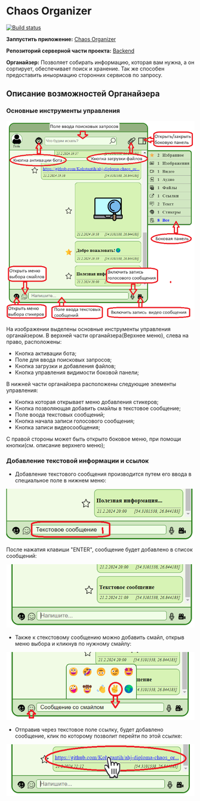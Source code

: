 # Chaos Organizer

[![Build status](https://ci.appveyor.com/api/projects/status/fd0hhyknw65ixauu?svg=true)](https://ci.appveyor.com/project/Kohstantih/ahj-diploma-chaos-organizer)

__Заппустить приложение:__   [Chaos Organizer](https://kohstantih.github.io/ahj-diploma-chaos_organizer/)

__Репозиторий серверной части проекта:__   [Backend](https://github.com/Kohstantih/ahj-diploma-chaos_organizer-backend.git)

__Органайзер:__ Позволяет собирать информацию, которая вам нужна, а он сортирует, обеспечивает поиск и хранение. Так же способен предоставить 
иныормацию сторонних сервисов по запросу.



## Описание возможностей Органайзера

### Основные инструменты управления

![Главное меню](./pic/1.Main_menu.png)

На изображении выделены основные инструменты управления органайзером.
В верхней части органайзера(Верхнее меню), cлева на право, расположены:
- Кнопка активации бота;
- Поле для ввода поисковых запросов;
- Кнопка загрузки и добавления файлов;
- Кнопка управления видимости боковой панели;
  
В нижней части органайзера расположены следующие элементы управления:
- Кнопка которая открывает меню добавления стикеров;
- Кнопка позволяющая добавить смайлы в текстовое сообщение;
- Поле воода текстовых сообщений;
- Кнопка начала записи голосового сообщения;
- Кнопка записи видеосообщения;

С правой стороны может быть открыто боковое меню, при помощи кнопки(см. описание верхнего меню);

### Добавление текстовой информации и ссылок

- Добавление текстового сообщения производится путем его ввода в специальное поле в нижнем меню:

![Текстовое поле](./pic/2.1.Text_message_input.png)

После нажатия клавиши "ENTER", сообщение будет добавлено в список сообщений:

![Добавленное сообщение](./pic/2.2.Text_message_added.png)

- Также к стекстовому сообщению можно добавить смайл, открыв меню выбора и кликнув по нужному смайлу:

![Выбор смайла](./pic/2.3.Open_emoji.png)

- Отправив через текстовое поле ссылку, будет добавлено сообщение, клик по которому позволит перейти по этой ссылке:

![Ссылка](./pic/2.4.Message_link..png)


